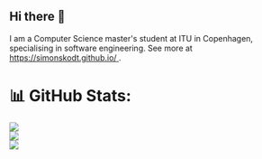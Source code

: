 ## Hi there 👋

I am a Computer Science master's student at ITU in Copenhagen, specialising in software engineering. See more at [https://simonskodt.github.io/ ](https://simonskodt.github.io/).

# 📊 GitHub Stats:
![](https://github-readme-stats.vercel.app/api?username=simonskodt&theme=dark&hide_border=false&include_all_commits=false&count_private=false)<br/>
![](https://nirzak-streak-stats.vercel.app/?user=simonskodt&theme=dark&hide_border=false)<br/>
![](https://github-readme-stats.vercel.app/api/top-langs/?username=simonskodt&theme=dark&hide_border=false&include_all_commits=false&count_private=false&layout=compact)
